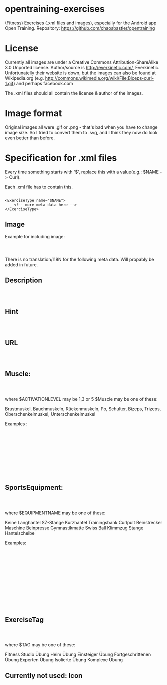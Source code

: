 opentraining-exercises
======================
(Fitness) Exercises (.xml files and images), especially for the Android app Open Training.
Repository: https://github.com/chaosbastler/opentraining


License
=======
Currently all images are under a Creative Commons Attribution-ShareAlike 3.0 Unported license.
Author/source is http://everkinetic.com/, Everkinetic. 
Unfortunatelly their website is down, but the images can also be found at Wikipedia.org (e.g. http://commons.wikimedia.org/wiki/File:Biceps-curl-1.gif)
and perhaps facebook.com

The .xml files should all contain the license & author of the images.

Image format
============
Original images all were .gif or .png - that's bad when you have to change image size.
So I tried to convert them to .svg, and I think they now do look even better than before.

Specification for .xml files
============================
Every time something starts with '$', replace this with a value(e.g.: $NAME -> Curl).


Each .xml file has to contain this.
<pre><code>
&lt;ExerciseType name="$NAME"&gt;
	&lt;!-- more meta data here --&gt;
&lt;/ExerciseType&gt;
</code></pre> 

Image
-----
Example for including image:
<pre><code>
<Image imageLicenseText="License: Creative Commons Attribution-Share Alike 3.0 Unported, Author: Everkinetic" path="One-arm-preacher-curl-2.gif"/> 
</code></pre> 

There is no translation/I18N for the following meta data.
Will propably be added in future.

Description
-----------
<pre><code>
<Description text="$DESCRIPTIONTEXT" />
</code></pre> 


Hint
----
<pre><code>
<Hint text="$HINTTEXT"/>
</code></pre> 


URL
---
<pre><code>
<RelatedURL url="$URL" />
</code></pre> 


Muscle:
-------

<pre><code>
<Muscle name="$MUSCLE" level="$ACTIVATIONLEVEL"/>
</code></pre> 

where $ACTIVATIONLEVEL may be 1,3 or 5
$Muscle may be one of these:

Brustmuskel, Bauchmuskeln, Rückenmuskeln, Po,
Schulter, Bizeps, Trizeps, Oberschenkelmuskel,
Unterschenkelmuskel

Examples :
<pre><code>
<Muscle name="Brustmuskel" level="3"/>
<Muscle name="Bauchmuskeln" level="3"/>
<Muscle name="Rückenmuskeln" level="3"/>
<Muscle name="Po" level="3"/>
<Muscle name="Schulter" level="3"/>
<Muscle name="Bizeps" level="3"/>
<Muscle name="Trizeps" level="3"/>
<Muscle name="Oberschenkelmuskel" level="3"/>
<Muscle name="Unterschenkelmuskel" level="3"/>
</code></pre> 


SportsEquipment:
----------------
<pre><code>
<SportsEquipment name="$EQUIPMENTNAME"/>
</code></pre> 
where $EQUIPMENTNAME may be one of these:

Keine
Langhantel
SZ-Stange
Kurzhantel
Trainingsbank
Curlpult
Beinstrecker Maschine
Beinpresse
Gymnastikmatte
Swiss Ball
Klimmzug Stange
Hantelscheibe

Examples:
<pre><code>
<SportsEquipment name="Keine"/>
<SportsEquipment name="Langhantel"/>
<SportsEquipment name="SZ-Stange"/>
<SportsEquipment name="Kurzhantel"/>
<SportsEquipment name="Trainingsbank"/>
<SportsEquipment name="Curlpult"/>
<SportsEquipment name="Beinstrecker Maschine"/>
<SportsEquipment name="Beinpresse"/>
<SportsEquipment name="Gymnastikmatte"/>
<SportsEquipment name="Swiss Ball"/>
<SportsEquipment name="Klimmzug Stange"/>
<SportsEquipment name="Hantelscheibe"/>
</code></pre> 




ExerciseTag
-----------
<pre><code>
<Tag name="$TAG"/>
</code></pre> 

where $TAG may be one of these:

Fitness Studio Übung
Heim Übung
Einsteiger Übung
Fortgeschrittenen Übung
Experten Übung
Isolierte Übung
Komplexe Übung


Currently not used:
Icon
----
<pre><code>
<Icon path="$ICONPATH" />
</code></pre> 

